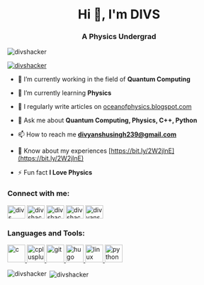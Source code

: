 <h1 align="center">Hi 👋, I'm DIVS</h1>
<h3 align="center">A Physics Undergrad</h3>

<p align="left"> <img src="https://komarev.com/ghpvc/?username=divshacker&label=Profile%20views&color=0e75b6&style=plastic" alt="divshacker" /> </p>

<p align="left"> <a href="https://twitter.com/divshacker" target="blank"><img src="https://img.shields.io/twitter/follow/divshacker?logo=twitter&style=for-the-badge" alt="divshacker" /></a> </p>

- 🔭 I’m currently working in the field of **Quantum Computing**

- 🌱 I’m currently learning **Physics**

- 📝 I regularly write articles on [oceanofphysics.blogspot.com](oceanofphysics.blogspot.com)

- 💬 Ask me about **Quantum Computing, Physics, C++, Python**

- 📫 How to reach me **divyanshusingh239@gmail.com**

- 📄 Know about my experiences [https://bit.ly/2W2jlnE](https://bit.ly/2W2jlnE)

- ⚡ Fun fact **I Love Physics**

<h3 align="left">Connect with me:</h3>
<p align="left">
<a href="https://codepen.io/divs" target="blank"><img align="center" src="https://cdn.jsdelivr.net/npm/simple-icons@3.0.1/icons/codepen.svg" alt="divs" height="30" width="40" /></a>
<a href="https://dev.to/divshacker" target="blank"><img align="center" src="https://cdn.jsdelivr.net/npm/simple-icons@3.0.1/icons/dev-dot-to.svg" alt="divshacker" height="30" width="40" /></a>
<a href="https://twitter.com/divshacker" target="blank"><img align="center" src="https://cdn.jsdelivr.net/npm/simple-icons@3.0.1/icons/twitter.svg" alt="divshacker" height="30" width="40" /></a>
<a href="https://linkedin.com/in/divshacker" target="blank"><img align="center" src="https://cdn.jsdelivr.net/npm/simple-icons@3.0.1/icons/linkedin.svg" alt="divshacker" height="30" width="40" /></a>
<a href="https://www.hackerearth.com/divyanshu100" target="blank"><img align="center" src="https://cdn.jsdelivr.net/npm/simple-icons@3.0.1/icons/hackerearth.svg" alt="divyanshu100" height="30" width="40" /></a>
</p>

<h3 align="left">Languages and Tools:</h3>
<p align="left"> <a href="https://www.cprogramming.com/" target="_blank"> <img src="https://devicons.github.io/devicon/devicon.git/icons/c/c-original.svg" alt="c" width="40" height="40"/> </a> <a href="https://www.w3schools.com/cpp/" target="_blank"> <img src="https://devicons.github.io/devicon/devicon.git/icons/cplusplus/cplusplus-original.svg" alt="cplusplus" width="40" height="40"/> </a> <a href="https://git-scm.com/" target="_blank"> <img src="https://www.vectorlogo.zone/logos/git-scm/git-scm-icon.svg" alt="git" width="40" height="40"/> </a> <a href="https://gohugo.io/" target="_blank"> <img src="https://api.iconify.design/logos-hugo.svg" alt="hugo" width="40" height="40"/> </a> <a href="https://www.linux.org/" target="_blank"> <img src="https://devicons.github.io/devicon/devicon.git/icons/linux/linux-original.svg" alt="linux" width="40" height="40"/> </a> <a href="https://www.python.org" target="_blank"> <img src="https://devicons.github.io/devicon/devicon.git/icons/python/python-original.svg" alt="python" width="40" height="40"/> </a> </p>

<p><img align="left" src="https://github-readme-stats.vercel.app/api/top-langs?username=divshacker&show_icons=true&theme=dark&locale=en&layout=compact" alt="divshacker" /></p>

<p>&nbsp;<img align="center" src="https://github-readme-stats.vercel.app/api?username=divshacker&show_icons=true&theme=dark&locale=en" alt="divshacker" /></p>
